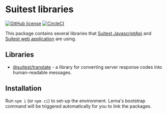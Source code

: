# Suitest libraries

[![GitHub license](https://img.shields.io/badge/license-MIT-blue.svg)](https://github.com/SuitestAutomation/suitest/blob/master/LICENSE)
[![CircleCI](https://circleci.com/gh/SuitestAutomation/suitest.svg?style=shield)](https://circleci.com/gh/SuitestAutomation/suitest)

This package contains several libraries that [Suitest JavascriptApi] and [Suitest web application] are using.

## Libraries

* [@suitest/translate] - a library for converting server response codes into human-readable messages. 

## Installation

Run `npm i` (or `npm ci`) to set-up the environment. Lerna's bootstrap command
will be triggered automatically for you to link the packages.

[Suitest JavascriptApi]: https://github.com/SuitestAutomation/suitest-js-api
[Suitest web application]: https://the.suite.st
[@suitest/translate]: https://github.com/SuitestAutomation/suitest/tree/master/packages/translate
